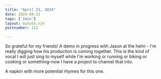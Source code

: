 ```yaml
---
title: "April 21, 2024"
date: 2024-04-21
tags: ['1min']
layout: minute.njk
postnumber: 112

---
```


So grateful for my friends! A demo in progress with Jason at the helm - I'm really digging how his production is coming together. This is the kind of vocal I will just sing to myself while I'm working or running or biking or cooking or something–now I have a project to channel that into. 

A napkin with more potential rhymes for this one.